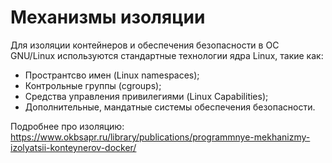# Механизмы изоляции

Для изоляции контейнеров и обеспечения безопасности в ОС GNU/Linux используются стандартные технологии ядра Linux, такие как:
- Пространтсво имен (Linux namespaces);
- Контрольные группы (cgroups);
- Средства управления привилегиями (Linux Capabilities);
- Дополнительные, мандатные системы обеспечения безопасности.

Подробнее про изоляцию: https://www.okbsapr.ru/library/publications/programmnye-mekhanizmy-izolyatsii-konteynerov-docker/
